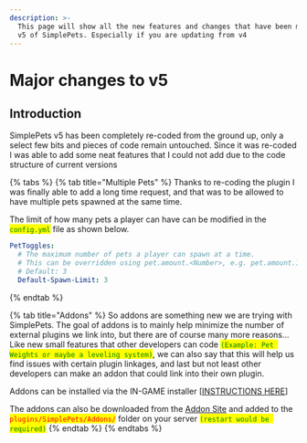 ```yaml
---
description: >-
  This page will show all the new features and changes that have been made for
  v5 of SimplePets. Especially if you are updating from v4
---
```


# Major changes to v5

## Introduction

SimplePets v5 has been completely re-coded from the ground up, only a select few bits and pieces of code remain untouched. Since it was re-coded I was able to add some neat features that I could not add due to the code structure of current versions

{% tabs %}
{% tab title="Multiple Pets" %}
Thanks to re-coding the plugin I was finally able to add a long time request, and that was to be allowed to have multiple pets spawned at the same time.&#x20;

The limit of how many pets a player can have can be modified in the <mark style="color:green;">`config.yml`</mark> file as shown below.

```yaml
PetToggles:
  # The maximum number of pets a player can spawn at a time.
  # This can be overridden using pet.amount.<Number>, e.g. pet.amount.1 to only allow 1 at once.
  # Default: 3
  Default-Spawn-Limit: 3
```
{% endtab %}

{% tab title="Addons" %}
So addons are something new we are trying with SimplePets. The goal of addons is to mainly help minimize the number of external plugins we link into, but there are of course many more reasons... Like new small features that other developers can code <mark style="color:green;">`(Example: Pet Weights or maybe a leveling system)`</mark>, we can also say that this will help us find issues with certain plugin linkages, and last but not least other developers can make an addon that could link into their own plugin.

Addons can be installed via the IN-GAME installer \[[INSTRUCTIONS HERE](faq.md#how-can-i-install-addons-for-simplepets)]

The addons can also be downloaded from the [Addon Site](https://pluginwiki.us/addons/) and added to the <mark style="color:red;">`plugins/SimplePets/Addons/`</mark> folder on your server <mark style="color:green;">`(restart would be required)`</mark>
{% endtab %}
{% endtabs %}
